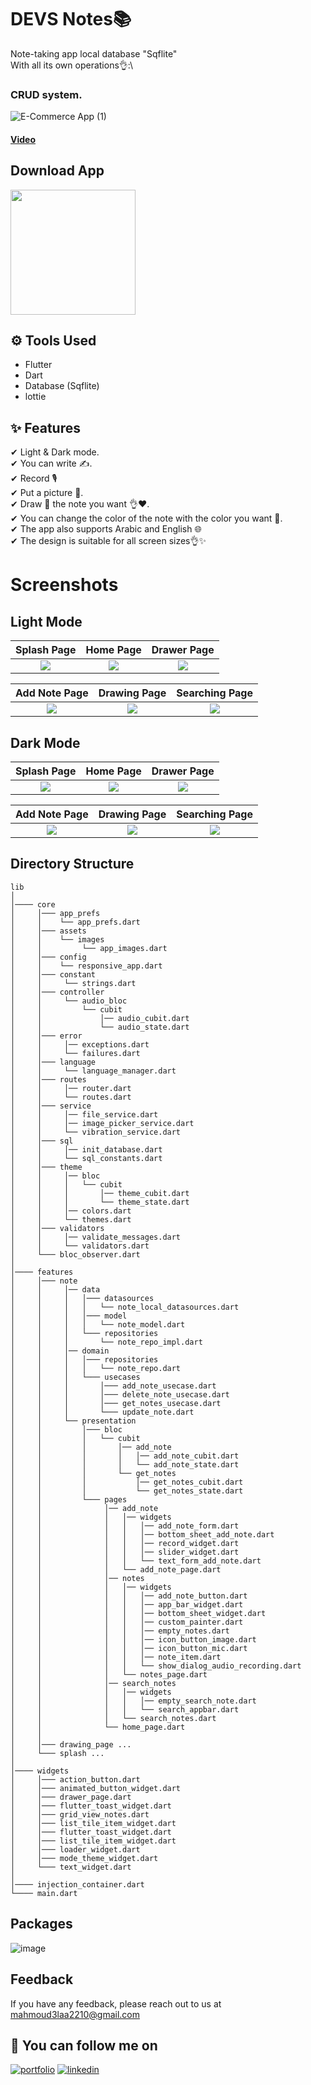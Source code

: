 
# DEVS Notes📚

Note-taking app local database "Sqflite"\
With all its own operations👌:\
### CRUD system.

![E-Commerce App (1)](https://user-images.githubusercontent.com/60518534/211018545-a1ee81f8-7b2c-492e-ade8-e1a588df34cd.gif)
#### [Video](https://www.linkedin.com/posts/mahmoudalaa2210_bloc-flutterabrbloc-sqflite-activity-7005512754648264705-AdpS?utm_source=share&utm_medium=member_desktop)

## Download App 
<a href="[https://github.com/MahmoudAlaa22/DEVS-Notes-Readme-file/releases/download/V1.0/app-release.apk](https://github.com/MahmoudAlaa22/E-Commerce-Readme-file-/releases/download/V1.0/app-release.apk)"><img src="https://playerzon.com/asset/download.png" width="200"></img></a>

## ⚙ Tools Used
- Flutter 
- Dart
- Database (Sqflite)
- lottie


## ✨ Features
✔ Light & Dark mode.\
✔ You can write ✍️.\
✔ Record 🎙\
✔ Put a picture 📸.\
✔ Draw 🎨 the note you want 👌❤️.\
✔ You can change the color of the note with the color you want 🤩.\
✔ The app also supports Arabic and English 🌐\
✔ The design is suitable for all screen sizes👌✨


# Screenshots
## Light Mode

  Splash Page                 |   Home Page        |  Drawer Page
:-------------------------:|:-------------------------:|:-------------------------:
![](https://user-images.githubusercontent.com/60518534/211012094-4d8fc763-d4d2-4184-92ac-402f3a723da4.jpg)|![](https://user-images.githubusercontent.com/60518534/211012100-7b62e186-f14d-468d-8d4d-ad7a4b275ce7.jpg)|![](https://user-images.githubusercontent.com/60518534/211012122-cb194488-0bdc-42a3-87ef-40aae0a80fa0.jpg)

  Add Note Page                 |   Drawing Page        |  Searching Page
:-------------------------:|:-------------------------:|:-------------------------:
![](https://user-images.githubusercontent.com/60518534/211012131-e207b4cc-703b-4302-8eee-2629d4db5f01.jpg)|![](https://user-images.githubusercontent.com/60518534/211024575-b8e0745f-c2aa-47f3-8589-8f825377b352.jpg)|![](https://user-images.githubusercontent.com/60518534/211012156-ac1b53d4-56c6-40b0-b02e-0b80fe26f48c.jpg)

## Dark Mode

  Splash Page                 |   Home Page        |  Drawer Page
:-------------------------:|:-------------------------:|:-------------------------:
![](https://user-images.githubusercontent.com/60518534/211012182-78ec4085-96a8-488e-b2b4-03fd28f15728.jpg)|![](https://user-images.githubusercontent.com/60518534/211012031-e7d55546-1e05-4f5b-acf8-019b918273f8.jpg)|![](https://user-images.githubusercontent.com/60518534/211012052-15ae35f7-4d56-4b20-8622-5e890afc0ffb.jpg)

  Add Note Page                 |   Drawing Page        |  Searching Page
:-------------------------:|:-------------------------:|:-------------------------:
![](https://user-images.githubusercontent.com/60518534/211012058-ec7f7138-9e3f-4849-aca1-ccc2d17a5653.jpg)|![](https://user-images.githubusercontent.com/60518534/211024590-fd038650-0f31-4e5d-9a1f-36e702dec134.jpg)|![](https://user-images.githubusercontent.com/60518534/211012076-a3663560-495a-420c-841d-f8709ee12234.jpg)



## Directory Structure

```
lib
│
│──── core
│     │─── app_prefs
│     │    └── app_prefs.dart
│     │─── assets
│     │    └── images
│     │         └── app_images.dart
│     │─── config
│     │    └── responsive_app.dart
│     │─── constant
│     │     └── strings.dart
│     │─── controller
│     │     └── audio_bloc
│     │         └── cubit
│     │             │── audio_cubit.dart
│     │             └── audio_state.dart
│     │─── error
│     │     │── exceptions.dart
│     │     └── failures.dart
│     │─── language
│     │     └── language_manager.dart
│     │─── routes
│     │     │── router.dart
│     │     └── routes.dart
│     │─── service
│     │     │── file_service.dart
│     │     │── image_picker_service.dart
│     │     └── vibration_service.dart
│     │─── sql
│     │     │── init_database.dart
│     │     └── sql_constants.dart
│     │─── theme
│     │     │── bloc
│     │     │   └── cubit
│     │     │       │── theme_cubit.dart
│     │     │       └── theme_state.dart
│     │     │── colors.dart
│     │     └── themes.dart
│     │─── validators
│     │     │── validate_messages.dart
│     │     └── validators.dart
│     └─── bloc_observer.dart
│
│──── features
│     │─── note
│     │     │── data
│     │     │   │─── datasources
│     │     │   │   └── note_local_datasources.dart
│     │     │   │─── model
│     │     │   │   └── note_model.dart
│     │     │   └─── repositories
│     │     │       └── note_repo_impl.dart
│     │     │── domain
│     │     │   │─── repositories
│     │     │   │   └── note_repo.dart
│     │     │   └─── usecases
│     │     │       │─── add_note_usecase.dart
│     │     │       │─── delete_note_usecase.dart
│     │     │       │─── get_notes_usecase.dart
│     │     │       └─── update_note.dart
│     │     └── presentation
│     │         │─── bloc
│     │         │   └── cubit
│     │         │       │── add_note
│     │         │       │   │── add_note_cubit.dart
│     │         │       │   └── add_note_state.dart
│     │         │       └── get_notes
│     │         │           │── get_notes_cubit.dart
│     │         │           └── get_notes_state.dart
│     │         └─── pages
│     │              │── add_note
│     │              │   │── widgets
│     │              │   │   │── add_note_form.dart
│     │              │   │   │── bottom_sheet_add_note.dart
│     │              │   │   │── record_widget.dart
│     │              │   │   │── slider_widget.dart
│     │              │   │   └── text_form_add_note.dart
│     │              │   └── add_note_page.dart
│     │              │── notes
│     │              │   │── widgets
│     │              │   │   │── add_note_button.dart
│     │              │   │   │── app_bar_widget.dart
│     │              │   │   │── bottom_sheet_widget.dart
│     │              │   │   │── custom_painter.dart
│     │              │   │   │── empty_notes.dart
│     │              │   │   │── icon_button_image.dart
│     │              │   │   │── icon_button_mic.dart
│     │              │   │   │── note_item.dart
│     │              │   │   └── show_dialog_audio_recording.dart
│     │              │   └── notes_page.dart
│     │              │── search_notes
│     │              │   │── widgets
│     │              │   │   │── empty_search_note.dart
│     │              │   │   └── search_appbar.dart
│     │              │   └── search_notes.dart
│     │              └── home_page.dart
│     │
│     │─── drawing_page ...
│     └─── splash ...
│
│──── widgets
│     │─── action_button.dart
│     │─── animated_button_widget.dart
│     │─── drawer_page.dart
│     │─── flutter_toast_widget.dart
│     │─── grid_view_notes.dart
│     │─── list_tile_item_widget.dart
│     │─── flutter_toast_widget.dart
│     │─── list_tile_item_widget.dart
│     │─── loader_widget.dart
│     │─── mode_theme_widget.dart
│     └─── text_widget.dart
│
│──── injection_container.dart
└──── main.dart    
```


## Packages

![image](https://user-images.githubusercontent.com/60518534/211029565-8b2d2f5e-deaa-4bb8-87b1-8a4fca30cc9b.png)
## Feedback

If you have any feedback, please reach out to us at mahmoud3laa2210@gmail.com

## 🔗 You can follow me on

[![portfolio](https://img.shields.io/badge/GitHub-100000?style=for-the-badge&logo=github&logoColor=white)](https://github.com/MahmoudAlaa22)
[![linkedin](https://img.shields.io/badge/linkedin-0A66C2?style=for-the-badge&logo=linkedin&logoColor=white)](https://www.linkedin.com/in/mahmoudalaa2210/)
